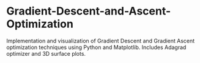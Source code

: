 # Gradient-Descent-and-Ascent-Optimization
Implementation and visualization of Gradient Descent and Gradient Ascent optimization techniques using Python and Matplotlib. Includes Adagrad optimizer and 3D surface plots.
